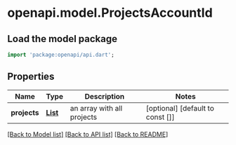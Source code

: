 # openapi.model.ProjectsAccountId

## Load the model package
```dart
import 'package:openapi/api.dart';
```

## Properties
Name | Type | Description | Notes
------------ | ------------- | ------------- | -------------
**projects** | [**List<Project>**](Project.md) | an array with all projects | [optional] [default to const []]

[[Back to Model list]](../README.md#documentation-for-models) [[Back to API list]](../README.md#documentation-for-api-endpoints) [[Back to README]](../README.md)


